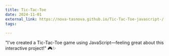 ```yaml
---
title: Tic-Tac-Toe
date: 2024-11-01
external_link: https://nova-tasnova.github.io/Tic-Tac-Toe-javascript-/
tags:
  
---
```


"I've created a Tic-Tac-Toe game using JavaScript—feeling great about this interactive project!" 🎮✨
<!--more-->
